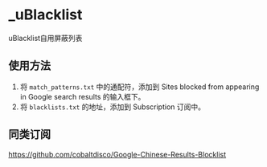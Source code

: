 # _uBlacklist
uBlacklist自用屏蔽列表

## 使用方法
1. 将 `match_patterns.txt` 中的通配符，添加到 Sites blocked from appearing in Google search results 的输入框下。
2. 将 `blacklists.txt` 的地址，添加到 Subscription 订阅中。

## 同类订阅
https://github.com/cobaltdisco/Google-Chinese-Results-Blocklist
